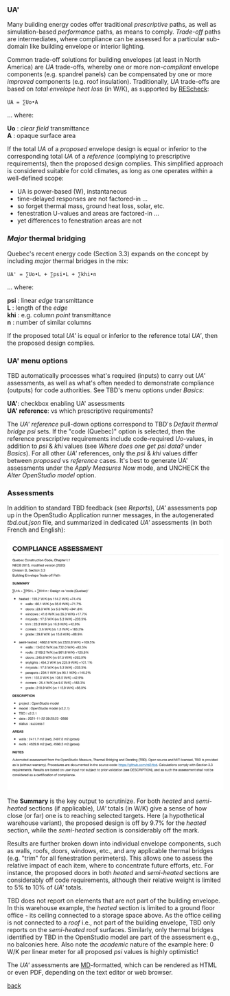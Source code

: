 ### UA'

Many building energy codes offer traditional _prescriptive_ paths, as well as simulation-based _performance_ paths, as means to comply. _Trade-off_ paths are intermediates, where compliance can be assessed for a particular sub-domain like building envelope or interior lighting.

Common trade-off solutions for building envelopes (at least in North America) are _UA_ trade-offs, whereby one or more _non-compliant_ envelope components (e.g. spandrel panels) can be compensated by one or more _improved_ components (e.g. roof insulation). Traditionally, _UA_ trade-offs are based on _total envelope heat loss_ (in W/K), as supported by [REScheck](https://www.energycodes.gov/rescheck):

```
UA = ∑Uo•A
```
... where:

__Uo__ : _clear field_ transmittance  
__A__ : opaque surface area  

If the total _UA_ of a _proposed_ envelope design is equal or inferior to the corresponding total _UA_ of a _reference_ (complying to prescriptive requirements), then the proposed design complies. This simplified approach is considered suitable for cold climates, as long as one operates within a well-defined scope:  

- UA is power-based (W), instantaneous
- time-delayed responses are not factored-in ...
- so forget thermal mass, ground heat loss, solar, etc.
- fenestration U-values and areas are factored-in ...
- yet differences to fenestration areas are not

### _Major_ thermal bridging

Quebec's recent energy code (Section 3.3) expands on the concept by including _major_ thermal bridges in the mix:
```
UA' = ∑Uo•L + ∑psi•L + ∑khi•n
```
... where:

__psi__ : linear _edge_ transmittance  
__L__ : length of the _edge_  
__khi__ : e.g. column _point_ transmittance  
__n__ : number of similar columns  

If the proposed total _UA'_ is equal or inferior to the reference total _UA'_, then the proposed design complies.

### UA' menu options

TBD automatically processes what's required (inputs) to carry out _UA'_ assessments, as well as what's often needed to demonstrate compliance (outputs) for code authorities. See TBD's menu options under _Basics_:

__UA'__: checkbox enabling UA' assessments  
__UA' reference__: vs which prescriptive requirements?

The _UA' reference_ pull-down options correspond to TBD's _Default thermal bridge psi_ sets. If the "code (Quebec)" option is selected, then the reference prescriptive requirements include code-required _Uo_-values, in addition to _psi_ & _khi_ values (see _Where does one get psi data?_ under _Basics_). For all other _UA'_ references, only the _psi_ & _khi_ values differ between _proposed_ vs _reference_ cases. It's best to generate UA' assessments under the _Apply Measures Now_ mode, and UNCHECK the _Alter OpenStudio model_ option.

### Assessments

In addition to standard TBD feedback (see _Reports_), _UA'_ assessments pop up in the OpenStudio Application runner messages, in the autogenerated _tbd.out.json_ file, and summarized in dedicated _UA'_ assessments (in both French and English):  

![UA Assessment](../assets/images/UA.png "UA Assessment")

The __Summary__ is the key output to scrutinize. For both _heated_ and _semi-heated_ sections (if applicable), _UA'_ totals (in W/K) give a sense of how close (or far) one is to reaching selected targets. Here (a hypothetical warehouse variant), the proposed design is off by 9.7% for the _heated_ section, while the _semi-heated_ section is considerably off the mark.

Results are further broken down into individual envelope components, such as walls, roofs, doors, windows, etc., and any applicable thermal bridges (e.g. "trim" for all fenestration perimeters). This allows one to assess the relative impact of each item, where to concentrate future efforts, etc. For instance, the proposed doors in both _heated_ and _semi-heated_ sections are considerably off code requirements, although their relative weight is limited to 5% to 10% of _UA'_ totals.

TBD does not report on elements that are not part of the building envelope. In this warehouse example, the _heated_ section is limited to a ground floor office - its ceiling connected to a storage space above. As the office ceiling is not connected to a _roof_ i.e., not part of the building envelope, TBD only reports on the _semi-heated_ roof surfaces. Similarly, only thermal bridges identified by TBD in the OpenStudio model are part of the assessment e.g., no balconies here. Also note the _academic_ nature of the example here: 0 W/K per linear meter for all proposed _psi_ values is highly optimistic!

The _UA'_ assessments are [MD](https://en.wikipedia.org/wiki/Markdown)-formatted, which can be rendered as HTML or even PDF, depending on the text editor or web browser.

[back](../index.html "Thermal Bridging & Derating")  
